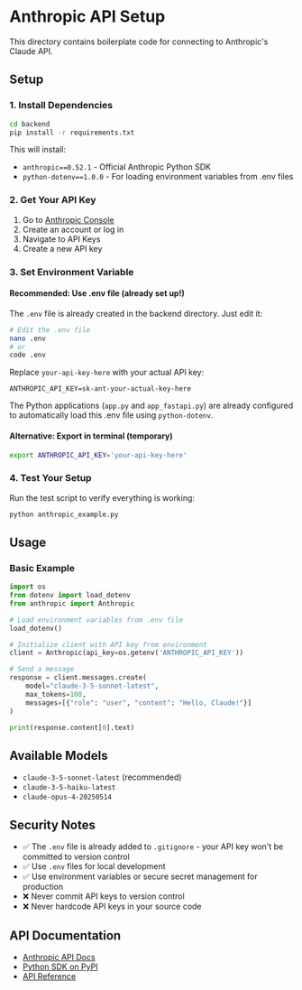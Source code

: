 # Anthropic API Setup

This directory contains boilerplate code for connecting to Anthropic's Claude API.

## Setup

### 1. Install Dependencies

```bash
cd backend
pip install -r requirements.txt
```

This will install:
- `anthropic==0.52.1` - Official Anthropic Python SDK
- `python-dotenv==1.0.0` - For loading environment variables from .env files

### 2. Get Your API Key

1. Go to [Anthropic Console](https://console.anthropic.com/)
2. Create an account or log in
3. Navigate to API Keys
4. Create a new API key

### 3. Set Environment Variable

#### Recommended: Use .env file (already set up!)
The `.env` file is already created in the backend directory. Just edit it:

```bash
# Edit the .env file
nano .env
# or
code .env
```

Replace `your-api-key-here` with your actual API key:
```
ANTHROPIC_API_KEY=sk-ant-your-actual-key-here
```

The Python applications (`app.py` and `app_fastapi.py`) are already configured to automatically load this .env file using `python-dotenv`.

#### Alternative: Export in terminal (temporary)
```bash
export ANTHROPIC_API_KEY='your-api-key-here'
```

### 4. Test Your Setup

Run the test script to verify everything is working:

```bash
python anthropic_example.py
```

## Usage

### Basic Example
```python
import os
from dotenv import load_dotenv
from anthropic import Anthropic

# Load environment variables from .env file
load_dotenv()

# Initialize client with API key from environment
client = Anthropic(api_key=os.getenv('ANTHROPIC_API_KEY'))

# Send a message
response = client.messages.create(
    model="claude-3-5-sonnet-latest",
    max_tokens=100,
    messages=[{"role": "user", "content": "Hello, Claude!"}]
)

print(response.content[0].text)
```

## Available Models

- `claude-3-5-sonnet-latest` (recommended)
- `claude-3-5-haiku-latest`
- `claude-opus-4-20250514`

## Security Notes

- ✅ The `.env` file is already added to `.gitignore` - your API key won't be committed to version control
- ✅ Use `.env` files for local development
- ✅ Use environment variables or secure secret management for production
- ❌ Never commit API keys to version control
- ❌ Never hardcode API keys in your source code

## API Documentation

- [Anthropic API Docs](https://docs.anthropic.com/en/docs/get-started)
- [Python SDK on PyPI](https://pypi.org/project/anthropic/)
- [API Reference](https://docs.anthropic.com/en/api/overview#python) 